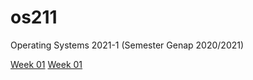# os211
Operating Systems 2021-1 (Semester Genap 2020/2021)

[Week 01](https://saepasomba.github.io/os211/W01/)
[Week 01](https://saepasomba.github.io/os211/W02/)
